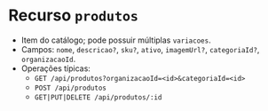 # Recurso `produtos`

- Item do catálogo; pode possuir múltiplas `variacoes`.
- Campos: `nome`, `descricao?`, `sku?`, `ativo`, `imagemUrl?`, `categoriaId?`, `organizacaoId`.
- Operações típicas:
  - `GET /api/produtos?organizacaoId=<id>&categoriaId=<id>`
  - `POST /api/produtos`
  - `GET|PUT|DELETE /api/produtos/:id`
